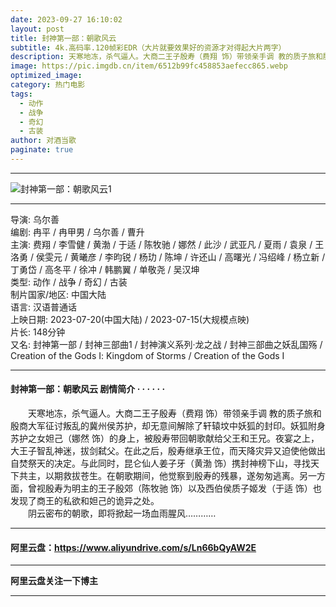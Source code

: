 ```yaml
---
date: 2023-09-27 16:10:02
layout: post
title: 封神第一部：朝歌风云
subtitle: 4k.高码率.120帧彩EDR（大片就要效果好的资源才对得起大片两字）
description: 天寒地冻，杀气逼人。大商二王子殷寿（费翔 饰）带领亲手调 教的质子旅和殷商大军征讨叛乱的冀州侯苏护，却无意间解除了轩辕坟中妖狐的封印。妖狐附身苏护之女妲己（娜然 饰）的身上，被殷寿带回朝歌献给父王和王兄...
image: https://pic.imgdb.cn/item/6512b99fc458853aefecc865.webp
optimized_image: 
category: 热门电影
tags:
  - 动作
  - 战争
  - 奇幻
  - 古装
author: 对酒当歌
paginate: true
---
```


---

![封神第一部：朝歌风云1](https://pic.imgdb.cn/item/65118b4dc458853aef5ad8c4.webp)

---

导演: 乌尔善  
编剧: 冉平 / 冉甲男 / 乌尔善 / 曹升  
主演: 费翔 / 李雪健 / 黄渤 / 于适 / 陈牧驰 / 娜然 / 此沙 / 武亚凡 / 夏雨 / 袁泉 / 王洛勇 / 侯雯元 / 黄曦彦 / 李昀锐 / 杨玏 / 陈坤 / 许还山 / 高曙光 / 冯绍峰 / 杨立新 / 丁勇岱 / 高冬平 / 徐冲 / 韩鹏翼 / 单敬尧 / 吴汉坤  
类型: 动作 / 战争 / 奇幻 / 古装  
制片国家/地区: 中国大陆  
语言: 汉语普通话  
上映日期: 2023-07-20(中国大陆) / 2023-07-15(大规模点映)  
片长: 148分钟  
又名: 封神第一部 / 封神三部曲1 / 封神演义系列·龙之战 / 封神三部曲之妖乱国殇 / Creation of the Gods Ⅰ: Kingdom of Storms / Creation of the Gods Ⅰ  

---

#### 封神第一部：朝歌风云 剧情简介 · · · · · ·

　　天寒地冻，杀气逼人。大商二王子殷寿（费翔 饰）带领亲手调 教的质子旅和殷商大军征讨叛乱的冀州侯苏护，却无意间解除了轩辕坟中妖狐的封印。妖狐附身苏护之女妲己（娜然 饰）的身上，被殷寿带回朝歌献给父王和王兄。夜宴之上，大王子智乱神迷，拔剑弑父。在此之后，殷寿继承王位，而天降灾异又迫使他做出自焚祭天的决定。与此同时，昆仑仙人姜子牙（黄渤 饰）携封神榜下山，寻找天下共主，以期救拔苍生。在朝歌期间，他觉察到殷寿的残暴，遂匆匆逃离。另一方面，曾视殷寿为明主的王子殷郊（陈牧驰 饰）以及西伯侯质子姬发（于适 饰）也发现了商王的私欲和妲己的诡异之处。  
　　阴云密布的朝歌，即将掀起一场血雨腥风…………

---

#### 阿里云盘：<https://www.aliyundrive.com/s/Ln66bQyAW2E>

---

**阿里云盘关注一下博主**

---
